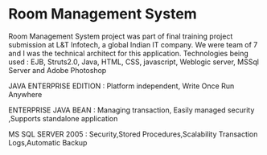 # Room Management System
Room Management System project was part of final training project submission at L&T Infotech, a global Indian IT company. We were team of 7 and I was the technical architect for this application. Technologies being used :
EJB, Struts2.0,  Java, HTML, CSS, javascript, Weblogic server, MSSql Server and Adobe Photoshop 

JAVA ENTERPRISE EDITION      : Platform independent, Write Once Run Anywhere

ENTERPRISE JAVA  BEAN        : Managing transaction, Easily  managed security ,Supports standalone application

MS SQL SERVER 2005           : Security,Stored Procedures,Scalability Transaction Logs,Automatic Backup
